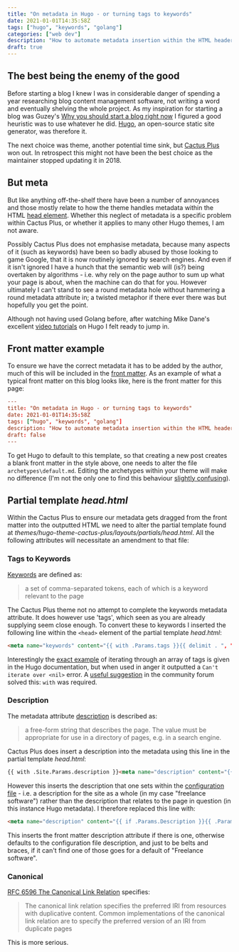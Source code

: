 ```yaml
---
title: "On metadata in Hugo - or turning tags to keywords"
date: 2021-01-01T14:35:58Z
tags: ["hugo", "keywords", "golang"]
categories: ["web dev"]
description: "How to automate metadata insertion within the HTML header using Hugo open-source static site generator"
draft: true
---
```


## The best being the enemy of the good

Before starting a blog I knew I was in considerable danger of spending a year researching blog content management software, not writing a word and eventually shelving the whole project.  As my inspiration for starting a blog was Guzey's [Why you should start a blog right now](https://guzey.com/personal/why-have-a-blog/) I figured a good heuristic was to use whatever he did.  [Hugo](https://gohugo.io/), an open-source static site generator, was therefore it.

The next choice was theme, another potential time sink, but [Cactus Plus](https://themes.gohugo.io/hugo-theme-cactus-plus/) won out.  In retrospect this might not have been the best choice as the maintainer stopped updating it in 2018.

## But meta

But like anything off-the-shelf there have been a number of annoyances and those mostly relate to how the theme handles metadata within the HTML [head element](https://html.spec.whatwg.org/multipage/semantics.html#the-head-element).  Whether this neglect of metadata is a specific problem within Cactus Plus, or whether it applies to many other Hugo themes, I am not aware.

Possibly Cactus Plus does not emphasise metadata, because many aspects of it (such as keywords) have been so badly abused by those looking to game Google, that it is now routinely ignored by search engines.  And even if it isn't ignored I have a hunch that the semantic web will (is?) being overtaken by algorithms - i.e. why rely on the page author to sum up what your page is about, when the machine can do that for you.  However ultimately I can't stand to see a round metadata hole without hammering a round metadata attribute in; a twisted metaphor if there ever there was but hopefully you get the point.

Although not having used Golang before, after watching Mike Dane's excellent [video tutorials](https://www.mikedane.com/static-site-generators/hugo/) on Hugo I felt ready to jump in.

## Front matter example

To ensure we have the correct metadata it has to be added by the author, much of this will be included in the [front matter](https://gohugo.io/content-management/front-matter/).  As an example of what a typical front matter on this blog looks like, here is the front matter for this page:

```toml
---
title: "On metadata in Hugo - or turning tags to keywords"
date: 2021-01-01T14:35:58Z
tags: ["hugo", "keywords", "golang"]
description: "How to automate metadata insertion within the HTML header using Hugo open-source static site generator"
draft: false
---
```

To get Hugo to default to this template, so that creating a new post creates a blank front matter in the style above, one needs to alter the file `archetypes\default.md`.  Editing the archetypes within your theme will make no difference (I'm not the only one to find this behaviour [slightly confusing](https://discourse.gohugo.io/t/hugo-doesnt-use-theme-archetypes/8382/5?u=preciouschicken)).

## Partial template *head.html*

Within the Cactus Plus to ensure our metadata gets dragged from the front matter into the outputted HTML we need to alter the partial template found at *themes/hugo-theme-cactus-plus/layouts/partials/head.html*.  All the following attributes will necessitate an amendment to that file:

### Tags to Keywords

[Keywords](https://html.spec.whatwg.org/multipage/semantics.html#meta-keywords) are defined as:

> a set of comma-separated tokens, each of which is a keyword relevant to the page

The Cactus Plus theme not no attempt to complete the keywords metadata attribute.  It does however use 'tags', which seen as you are already supplying seem close enough.  To convert these to keywords I inserted the following line within the `<head>` element of the partial template *head.html*:

```html
<meta name="keywords" content="{{ with .Params.tags }}{{ delimit . ", "}}{{ end }}" />
```

Interestingly the [exact example](https://gohugo.io/functions/delimit/) of iterating through an array of tags is given in the Hugo documentation, but when used in anger it outputted a `Can't iterate over <nil>` error.  A [useful suggestion](https://discourse.gohugo.io/t/error-calling-delimit-cant-iterate-over-nil/23016/2?u=preciouschicken) in the community forum solved this:  `with` was required.

### Description

The metadata attribute [description](https://html.spec.whatwg.org/multipage/semantics.html#meta-description) is described as:

> a free-form string that describes the page. The value must be appropriate for use in a directory of pages, e.g. in a search engine.

Cactus Plus does insert a description into the metadata using this line in the partial template *head.html*:

```html
{{ with .Site.Params.description }}<meta name="description" content="{{ . }}">{{ end }}
```

However this inserts the description that one sets within the [configuration file](https://gohugo.io/getting-started/configuration/#configuration-file) - i.e. a description for the site as a whole (in my case "freelance software") rather than the description that relates to the page in question (in this instance Hugo metadata).  I therefore replaced this line with:

```html
<meta name="description" content="{{ if .Params.Description }}{{ .Params.Description }}{{ else if .Site.Params.Description }}{{ .Site.Params.Description }}{{ else }}Freelance software{{ end }}" /> 
```

This inserts the front matter description attribute if there is one, otherwise defaults to the configuration file description, and just to be belts and braces, if it can't find one of those goes for a default of "Freelance software".

### Canonical 

[RFC 6596 The Canonical Link Relation](https://tools.ietf.org/html/rfc6596) specifies: 

> The canonical link relation specifies the preferred IRI from resources with duplicative content.  Common implementations of the canonical link relation are to specify the preferred version of an IRI from duplicate pages

This is more serious.
